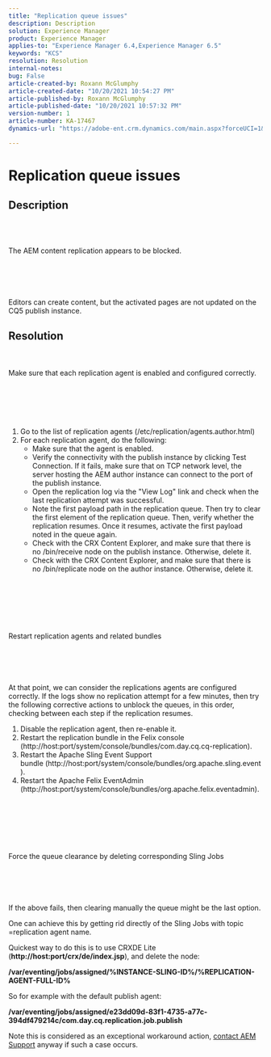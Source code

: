 ```yaml
---
title: "Replication queue issues"
description: Description
solution: Experience Manager
product: Experience Manager
applies-to: "Experience Manager 6.4,Experience Manager 6.5"
keywords: "KCS"
resolution: Resolution
internal-notes: 
bug: False
article-created-by: Roxann McGlumphy
article-created-date: "10/20/2021 10:54:27 PM"
article-published-by: Roxann McGlumphy
article-published-date: "10/20/2021 10:57:32 PM"
version-number: 1
article-number: KA-17467
dynamics-url: "https://adobe-ent.crm.dynamics.com/main.aspx?forceUCI=1&pagetype=entityrecord&etn=knowledgearticle&id=a8df06aa-f831-ec11-b6e5-000d3a5ba97a"

---
```

# Replication queue issues

## Description

<br><br><br>The AEM content replication appears to be blocked.<br><br><br><br><br><br>
Editors can create content, but the activated pages are not updated on the CQ5 publish instance.


## Resolution

<br><br>Make sure that each replication agent is enabled and configured correctly.<br><br><br><br> <br><br>
1. Go to the list of replication agents (/etc/replication/agents.author.html)
2. For each replication agent, do the following:
    - Make sure that the agent is enabled.
    - Verify the connectivity with the publish instance by clicking Test Connection. If it fails, make sure that on TCP network level, the server hosting the AEM author instance can connect to the port of the publish instance.
    - Open the replication log via the "View Log" link and check when the last replication attempt was successful.
    - Note the first payload path in the replication queue. Then try to clear the first element of the replication queue. Then, verify whether the replication resumes. Once it resumes, activate the first payload noted in the queue again.
    - Check with the CRX Content Explorer, and make sure that there is no /bin/receive node on the publish instance. Otherwise, delete it.
    - Check with the CRX Content Explorer, and make sure that there is no /bin/replicate node on the author instance. Otherwise, delete it.

<br><br><br><br> <br><br>Restart replication agents and related bundles<br><br><br><br> <br><br>
At that point, we can consider the replications agents are configured correctly. If the logs show no replication attempt for a few minutes, then try the following corrective actions to unblock the queues, in this order, checking between each step if the replication resumes.

1. Disable the replication agent, then re-enable it.
2. Restart the replication bundle in the Felix console (http://host:port/system/console/bundles/com.day.cq.cq-replication).
3. Restart the Apache Sling Event Support bundle (http://host:port/system/console/bundles/org.apache.sling.event).
4. Restart the Apache Felix EventAdmin (http://host:port/system/console/bundles/org.apache.felix.eventadmin).

<br><br><br><br> <br><br>Force the queue clearance by deleting corresponding Sling Jobs<br><br><br><br> <br><br>
If the above fails, then clearing manually the queue might be the last option.

One can achieve this by getting rid directly of the Sling Jobs with topic =replication agent name.

Quickest way to do this is to use CRXDE Lite (<b>http://host:port/crx/de/index.jsp</b>), and delete the node:

<b>/var/eventing/jobs/assigned/%INSTANCE-SLING-ID%/%REPLICATION-AGENT-FULL-ID%</b>

So for example with the default publish agent:

<b>/var/eventing/jobs/assigned/e23dd09d-83f1-4735-a77c-394df479214c/com.day.cq.replication.job.publish</b>

Note this is considered as an exceptional workaround action, [contact AEM Support](https://helpx.adobe.com/marketing-cloud/contact-support.html) anyway if such a case occurs.
